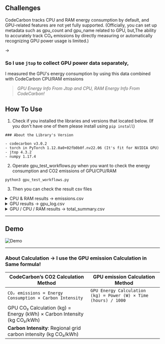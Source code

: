 ## Challenges

CodeCarbon tracks CPU and RAM energy consumption by default, and GPU-related features are not yet fully supported.
(Officially, you can set up metadata such as gpu_count and gpu_name related to GPU, but,The ability to accurately track CO₂ emissions by directly measuring or automatically recognizing GPU power usage is limited.)

→ 

### So I use `jtop` to collect GPU power data separately,
I measured the GPU's energy consumption by using this data combined with CodeCarbon CPU/RAM emissions

> *GPU Energy Info From Jtop and CPU, RAM Energy Info From CodeCarbon!*

## How To Use

1. Check if you installed the libraries and versions that located below.
(If you don't have one of them please install using `pip install`)


```
### About the Library's Version

- codecarbon v3.0.2
- torch in PyTorch 1.12.0a0+02fb0b0f.nv22.06 (It's fit for NVIDIA GPU)
- jtop 4.3.2
- numpy 1.17.4
```

2. Operate gpu_test_workflows.py when you want to check the energy consumption and CO2 emissions of GPU/CPU/RAM

```
python3 gpu_test_workflows.py
```

3. Then you can check the result csv files

<details>
  <summary>CPU & RAM results -> emissions.csv</summary>

  - **GPU Energy (kWh)** → From `jtop`  
    (measured GPU power and converted to energy)  
  - **CPU & RAM CO₂ (kg)** → From `CodeCarbon`  
    (automatic estimation during workload execution)  
  - **Total CO₂ (kg)** → Calculated as `GPU CO₂ + CPU & RAM CO₂`  
  - **GPU Count** → From `jtop`  
    (based on Jetson board model)  
  - **GPU Name** → From `jtop`  
    (mapped from Jetson hardware info)  

</details>

<details>
  <summary>GPU results -> gpu_log.csv</summary>

  - **timestamp** → When the GPU measurement was recorded  
  - **gpu_power_w** → GPU power consumption from `jtop` (watts)  
  - **gpu_energy_kwh** → GPU energy consumed calculated from power measurements (kWh)  
  - **gpu_co2_kg** → GPU CO₂ emissions calculated from energy consumption (kg CO₂)  

</details>

<details>
  <summary>GPU / CPU / RAM results -> total_summary.csv</summary>

  - **timestamp** → When the measurement was recorded  
  - **project_name** → Name of the project being monitored (e.g., "codecarbon")  
  - **run_id** → Unique identifier for each monitoring session  
  - **experiment_id** → Identifier for grouping related runs  
  - **duration** → Time elapsed during the measurement period (seconds)  
  - **emissions** → Total CO₂ emissions for this measurement (kg CO₂)  
  - **emissions_rate** → Rate of CO₂ emissions (kg CO₂ per second)  
  - **cpu_power** → CPU power consumption from CodeCarbon (watts)  
  - **gpu_power** → GPU power consumption from CodeCarbon (watts) - **unreliable/0.0**  
  - **ram_power** → RAM power consumption from CodeCarbon (watts)  
  - **cpu_energy** → CPU energy consumed from CodeCarbon (kWh)  
  - **gpu_energy** → GPU energy consumed from CodeCarbon (kWh) - **unreliable/0.0**  
  - **ram_energy** → RAM energy consumed from CodeCarbon (kWh)  
  - **energy_consumed** → Total energy consumed across all components from CodeCarbon (kWh)  
  - **country_name** → Country where the computation is running  
  - **country_iso_code** → ISO code for the country (e.g., "USA")  
  - **region** → Geographic region (e.g., "california")  
  - **cloud_provider** → Cloud service provider (empty if local)  
  - **cloud_region** → Cloud provider's region (empty if local)  
  - **os** → Operating system information  
  - **python_version** → Python version used  
  - **codecarbon_version** → Version of CodeCarbon library  
  - **cpu_count** → Number of CPU cores  
  - **cpu_model** → CPU model information  
  - **gpu_count** → Number of GPUs detected - **unreliable**  
  - **gpu_model** → GPU model information - **unreliable**  
  - **longitude** → Geographic longitude coordinate  
  - **latitude** → Geographic latitude coordinate  
  - **ram_total_size** → Total RAM size (GB)  
  - **tracking_mode** → CodeCarbon tracking mode (e.g., "machine")  

</details>

---
## Demo

![Demo](custom_codecarbon.gif)



---
### About Calculation → I use the GPU emission Calculation in Same formula!


| CodeCarbon’s CO2 Calculation Method                  | GPU emission Calculation Method               |
|--------------------------|--------------------------|
| ```CO₂ emissions = Energy Consumption × Carbon Intensity```       | ```GPU Energy Calculation (kg) = Power (W) × Time (hours) / 1000```
GPU CO₂ Calculation (kg) = Energy (kWh) × Carbon Intensity (kg CO₂/kWh)    |
|**Carbon Intensity**: Regional grid carbon intensity (kg CO₂/kWh)         | 
